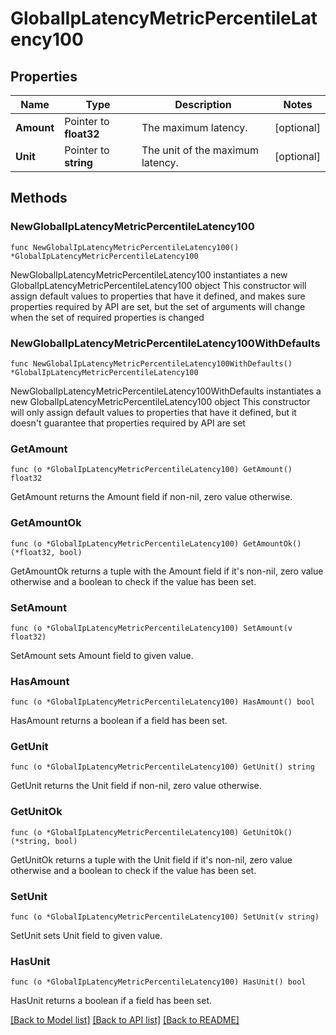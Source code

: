# GlobalIpLatencyMetricPercentileLatency100

## Properties

Name | Type | Description | Notes
------------ | ------------- | ------------- | -------------
**Amount** | Pointer to **float32** | The maximum latency. | [optional] 
**Unit** | Pointer to **string** | The unit of the maximum latency. | [optional] 

## Methods

### NewGlobalIpLatencyMetricPercentileLatency100

`func NewGlobalIpLatencyMetricPercentileLatency100() *GlobalIpLatencyMetricPercentileLatency100`

NewGlobalIpLatencyMetricPercentileLatency100 instantiates a new GlobalIpLatencyMetricPercentileLatency100 object
This constructor will assign default values to properties that have it defined,
and makes sure properties required by API are set, but the set of arguments
will change when the set of required properties is changed

### NewGlobalIpLatencyMetricPercentileLatency100WithDefaults

`func NewGlobalIpLatencyMetricPercentileLatency100WithDefaults() *GlobalIpLatencyMetricPercentileLatency100`

NewGlobalIpLatencyMetricPercentileLatency100WithDefaults instantiates a new GlobalIpLatencyMetricPercentileLatency100 object
This constructor will only assign default values to properties that have it defined,
but it doesn't guarantee that properties required by API are set

### GetAmount

`func (o *GlobalIpLatencyMetricPercentileLatency100) GetAmount() float32`

GetAmount returns the Amount field if non-nil, zero value otherwise.

### GetAmountOk

`func (o *GlobalIpLatencyMetricPercentileLatency100) GetAmountOk() (*float32, bool)`

GetAmountOk returns a tuple with the Amount field if it's non-nil, zero value otherwise
and a boolean to check if the value has been set.

### SetAmount

`func (o *GlobalIpLatencyMetricPercentileLatency100) SetAmount(v float32)`

SetAmount sets Amount field to given value.

### HasAmount

`func (o *GlobalIpLatencyMetricPercentileLatency100) HasAmount() bool`

HasAmount returns a boolean if a field has been set.

### GetUnit

`func (o *GlobalIpLatencyMetricPercentileLatency100) GetUnit() string`

GetUnit returns the Unit field if non-nil, zero value otherwise.

### GetUnitOk

`func (o *GlobalIpLatencyMetricPercentileLatency100) GetUnitOk() (*string, bool)`

GetUnitOk returns a tuple with the Unit field if it's non-nil, zero value otherwise
and a boolean to check if the value has been set.

### SetUnit

`func (o *GlobalIpLatencyMetricPercentileLatency100) SetUnit(v string)`

SetUnit sets Unit field to given value.

### HasUnit

`func (o *GlobalIpLatencyMetricPercentileLatency100) HasUnit() bool`

HasUnit returns a boolean if a field has been set.


[[Back to Model list]](../README.md#documentation-for-models) [[Back to API list]](../README.md#documentation-for-api-endpoints) [[Back to README]](../README.md)


